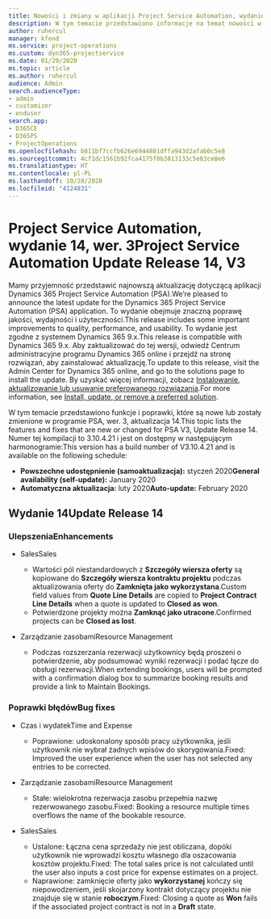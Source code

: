 ```yaml
---
title: Nowości i zmiany w aplikacji Project Service Automation, wydanie 14, wer. 3
description: W tym temacie przedstawiono informacje na temat nowości w aktualizacji usługi Project Service Automation, wydanie 14, wer. 3.
author: ruhercul
manager: kfend
ms.service: project-operations
ms.custom: dyn365-projectservice
ms.date: 01/29/2020
ms.topic: article
ms.author: ruhercul
audience: Admin
search.audienceType:
- admin
- customizer
- enduser
search.app:
- D365CE
- D365PS
- ProjectOperations
ms.openlocfilehash: b811bf7ccfb626e6944801dffa943d2afab0c5e8
ms.sourcegitcommit: 4cf1dc1561b92fca4175f0b3813133c5e63ce8e6
ms.translationtype: HT
ms.contentlocale: pl-PL
ms.lasthandoff: 10/28/2020
ms.locfileid: "4124831"
---
```

# <a name="project-service-automation-update-release-14-v3"></a><span data-ttu-id="4b613-103">Project Service Automation, wydanie 14, wer. 3</span><span class="sxs-lookup"><span data-stu-id="4b613-103">Project Service Automation Update Release 14, V3</span></span>
<span data-ttu-id="4b613-104">Mamy przyjemność przedstawić najnowszą aktualizację dotyczącą aplikacji Dynamics 365 Project Service Automation (PSA).</span><span class="sxs-lookup"><span data-stu-id="4b613-104">We’re pleased to announce the latest update for the Dynamics 365 Project Service Automation (PSA) application.</span></span> <span data-ttu-id="4b613-105">To wydanie obejmuje znaczną poprawę jakości, wydajności i użyteczności.</span><span class="sxs-lookup"><span data-stu-id="4b613-105">This release includes some important improvements to quality, performance, and usability.</span></span> <span data-ttu-id="4b613-106">To wydanie jest zgodne z systemem Dynamics 365 9.x.</span><span class="sxs-lookup"><span data-stu-id="4b613-106">This release is compatible with Dynamics 365 9.x.</span></span> <span data-ttu-id="4b613-107">Aby zaktualizować do tej wersji, odwiedź Centrum administracyjne programu Dynamics 365 online i przejdź na stronę rozwiązań, aby zainstalować aktualizację.</span><span class="sxs-lookup"><span data-stu-id="4b613-107">To update to this release, visit the Admin Center for Dynamics 365 online, and go to the solutions page to install the update.</span></span> <span data-ttu-id="4b613-108">By uzyskać więcej informacji, zobacz [Instalowanie, aktualizowanie lub usuwanie preferowanego rozwiązania](https://docs.microsoft.com/power-platform/admin/install-remove-preferred-solution).</span><span class="sxs-lookup"><span data-stu-id="4b613-108">For more information, see [Install, update, or remove a preferred solution](https://docs.microsoft.com/power-platform/admin/install-remove-preferred-solution).</span></span>

<span data-ttu-id="4b613-109">W tym temacie przedstawiono funkcje i poprawki, które są nowe lub zostały zmienione w programie PSA, wer. 3, aktualizacja 14.</span><span class="sxs-lookup"><span data-stu-id="4b613-109">This topic lists the features and fixes that are new or changed for PSA V3, Update Release 14.</span></span> <span data-ttu-id="4b613-110">Numer tej kompilacji to 3.10.4.21 i jest on dostępny w następującym harmonogramie:</span><span class="sxs-lookup"><span data-stu-id="4b613-110">This version has a build number of V3.10.4.21 and is available on the following schedule:</span></span>

- <span data-ttu-id="4b613-111">**Powszechne udostępnienie (samoaktualizacja):** styczeń 2020</span><span class="sxs-lookup"><span data-stu-id="4b613-111">**General availability (self-update):** January 2020</span></span>
- <span data-ttu-id="4b613-112">**Automatyczna aktualizacja:** luty 2020</span><span class="sxs-lookup"><span data-stu-id="4b613-112">**Auto-update:** February 2020</span></span>

## <a name="update-release-14"></a><span data-ttu-id="4b613-113">Wydanie 14</span><span class="sxs-lookup"><span data-stu-id="4b613-113">Update Release 14</span></span>

### <a name="enhancements"></a><span data-ttu-id="4b613-114">Ulepszenia</span><span class="sxs-lookup"><span data-stu-id="4b613-114">Enhancements</span></span>

- <span data-ttu-id="4b613-115">Sales</span><span class="sxs-lookup"><span data-stu-id="4b613-115">Sales</span></span>

     - <span data-ttu-id="4b613-116">Wartości pól niestandardowych z **Szczegóły wiersza oferty** są kopiowane do **Szczegóły wiersza kontraktu projektu** podczas aktualizowania oferty do **Zamknięta jako wykorzystana**.</span><span class="sxs-lookup"><span data-stu-id="4b613-116">Custom field values from **Quote Line Details** are copied to **Project Contract Line Details** when a quote is updated to **Closed as won**.</span></span>
     - <span data-ttu-id="4b613-117">Potwierdzone projekty można **Zamknąć jako utracone**.</span><span class="sxs-lookup"><span data-stu-id="4b613-117">Confirmed projects can be **Closed as lost**.</span></span>

- <span data-ttu-id="4b613-118">Zarządzanie zasobami</span><span class="sxs-lookup"><span data-stu-id="4b613-118">Resource Management</span></span>

     - <span data-ttu-id="4b613-119">Podczas rozszerzania rezerwacji użytkownicy będą proszeni o potwierdzenie, aby podsumować wyniki rezerwacji i podać łącze do obsługi rezerwacji.</span><span class="sxs-lookup"><span data-stu-id="4b613-119">When extending bookings, users will be prompted with a confirmation dialog box to summarize booking results and provide a link to Maintain Bookings.</span></span>


### <a name="bug-fixes"></a><span data-ttu-id="4b613-120">Poprawki błędów</span><span class="sxs-lookup"><span data-stu-id="4b613-120">Bug fixes</span></span>

- <span data-ttu-id="4b613-121">Czas i wydatek</span><span class="sxs-lookup"><span data-stu-id="4b613-121">Time and Expense</span></span>

     - <span data-ttu-id="4b613-122">Poprawione: udoskonalony sposób pracy użytkownika, jeśli użytkownik nie wybrał żadnych wpisów do skorygowania.</span><span class="sxs-lookup"><span data-stu-id="4b613-122">Fixed: Improved the user experience when the user has not selected any entries to be corrected.</span></span>

- <span data-ttu-id="4b613-123">Zarządzanie zasobami</span><span class="sxs-lookup"><span data-stu-id="4b613-123">Resource Management</span></span>

     - <span data-ttu-id="4b613-124">Stałe: wielokrotna rezerwacja zasobu przepełnia nazwę rezerwowanego zasobu.</span><span class="sxs-lookup"><span data-stu-id="4b613-124">Fixed: Booking a resource multiple times overflows the name of the bookable resource.</span></span>

- <span data-ttu-id="4b613-125">Sales</span><span class="sxs-lookup"><span data-stu-id="4b613-125">Sales</span></span>

     - <span data-ttu-id="4b613-126">Ustalone: Łączna cena sprzedaży nie jest obliczana, dopóki użytkownik nie wprowadzi kosztu własnego dla oszacowania kosztów projektu.</span><span class="sxs-lookup"><span data-stu-id="4b613-126">Fixed: The total sales price is not calculated until the user also inputs a cost price for expense estimates on a project.</span></span>
     - <span data-ttu-id="4b613-127">Naprawione: zamknięcie oferty jako **wykorzystanej** kończy się niepowodzeniem, jeśli skojarzony kontrakt dotyczący projektu nie znajduje się w stanie **roboczym**.</span><span class="sxs-lookup"><span data-stu-id="4b613-127">Fixed: Closing a quote as **Won** fails if the associated project contract is not in a **Draft** state.</span></span>

